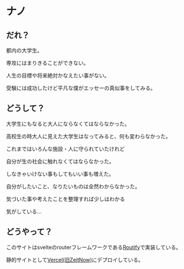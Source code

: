 # ナノ

## だれ？

都内の大学生。

専攻にはまりきることができない。

人生の目標や将来絶対かなえたい事がない。

受験には成功したけど平凡な僕がエッセーの真似事をしてみる。

## どうして？

大学生にもなると大人にならなくてはならなかった。

高校生の時大人に見えた大学生はなってみると、何も変わらなかった。

これまではいろんな施設・人に守られていたけれど

自分が生の社会に触れなくてはならなかった。

しなきゃいけない事もしてもいい事も増えた。

自分がしたいこと、なりたいものは全然わからなかった。

気づいた事や考えたことを整理すれば少しはわかる

気がしている...

## どうやって？

このサイトはsvelteのrouterフレームワークである[Routify](https://routify.dev/)で実装している。

静的サイトとして[Vercel(旧ZeitNow)](https://vercel.com/)にデプロイしている。
